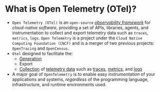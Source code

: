 # What is Open Telemetry (OTel)?

- `Open Telemetry (OTel)` is an `open-source` [*observability framework*](https://opentelemetry.io/docs/concepts/observability-primer/#what-is-observability) for *cloud-native software*, providing a set of APIs, libraries, agents, and instrumentation to collect and export telemetry data such as `traces`, `metrics`, `logs`. `Open Telemetry` is a project under the `Cloud Native Computing Foundation (CNCF)` and is a merger of two previous projects: `OpenTracing` and `OpenCensus`.
- `Otel` designed to facilitate the:
  - [Generation](https://opentelemetry.io/docs/concepts/instrumentation)
  - Export
  - [Collection](https://opentelemetry.io/docs/concepts/components/#collector)
of [telemetry data](https://opentelemetry.io/docs/concepts/signals/) such as [traces](https://opentelemetry.io/docs/concepts/signals/traces/), [metrics](https://opentelemetry.io/docs/concepts/signals/metrics/), and [logs](https://opentelemetry.io/docs/concepts/signals/logs/)
- A major goal of `OpenTelemetry` is to enable easy *instrumentation* of your applications and systems, *regardless* of the programming language, infrastructure, and runtime environments used.
